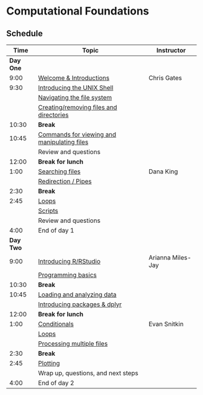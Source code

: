 # Computational Foundations

## Schedule

| Time | Topic | Instructor |
| ---- | ----------------- | ---------- |
| **Day One** |
| 9:00 | [Welcome & Introductions](https://umich-brcf-bioinf.github.io/2021-04-19-umich-computationalFoundations/site/Module00_Introduction) | Chris Gates |
| 9:30 | [Introducing the UNIX Shell](https://datacarpentry.org/shell-genomics/01-introduction/index.html)
| | [Navigating the file system](https://datacarpentry.org/shell-genomics/02-the-filesystem/index.html)
| | [Creating/removing files and directories](https://datacarpentry.org/shell-genomics/03-working-with-files/index.html)
| 10:30 | **Break**
| 10:45 | [Commands for viewing and manipulating files](https://datacarpentry.org/shell-genomics/03-working-with-files/index.html)
| | Review and questions
| 12:00 | **Break for lunch**
| 1:00 | [Searching files](https://datacarpentry.org/shell-genomics/04-redirection/index.html) | Dana King |
| | [Redirection / Pipes](https://datacarpentry.org/shell-genomics/04-redirection/index.html)
| 2:30 | **Break**
| 2:45 | [Loops](http://swcarpentry.github.io/shell-novice/05-loop/index.html)
| | [Scripts](http://swcarpentry.github.io/shell-novice/06-script/index.html)
| | Review and questions
| 4:00 | End of day 1
| **Day Two** |
| 9:00 | [Introducing R/RStudio](https://datacarpentry.org/R-genomics/00-before-we-start.html) | Arianna Miles-Jay |
| | [Programming basics](https://datacarpentry.org/R-genomics/01-intro-to-R.html)
| 10:30 | **Break**
| 10:45 | [Loading and analyzing data](https://datacarpentry.org/R-genomics/03-data-frames.html)
| | [Introducing packages & dplyr](https://datacarpentry.org/R-genomics/04-dplyr.html) 
| 12:00 | **Break for lunch**
| 1:00 | [Conditionals](https://github.com/umich-brcf-bioinf/2021-04-19-umich-computationalFoundations/blob/main/site/day2_R_afternoon_conditionals.md) | Evan Snitkin |
| | [Loops](https://github.com/umich-brcf-bioinf/2021-04-19-umich-computationalFoundations/blob/main/site/day2_R_afternoon_loops.md)
| | [Processing multiple files](https://github.com/umich-brcf-bioinf/2021-04-19-umich-computationalFoundations/blob/main/site/day2_R_afternoon_multiple_files_and_plotting.md)
| 2:30 | **Break**
| 2:45 | [Plotting](https://github.com/umich-brcf-bioinf/2021-04-19-umich-computationalFoundations/blob/main/site/day2_R_afternoon_multiple_files_and_plotting.md)
| | Wrap up, questions, and next steps
| 4:00 | End of day 2
